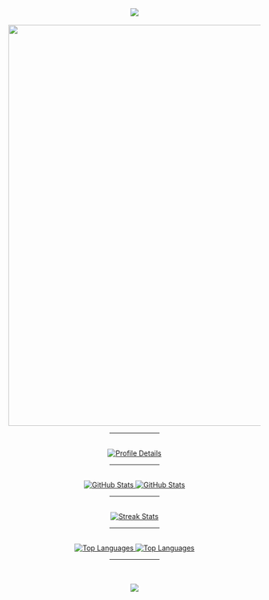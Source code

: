 <div align="center">
  <a href="https://github.com/mobinjavari">  
    <!---->
    <img src="https://capsule-render.vercel.app/api?type=waving&height=300&color=gradient&customColorList=17&text=HI%20THERE&section=header&reversal=false&textBg=false&fontColor=fff&fontAlign=50&rotate=0&desc=I%20am%20Mobin%20Javari&fontSize=90&descSize=35&fontAlignY=30&descAlignY=60">
    <br><br>
    <!---->
    <img width="800" src="https://github-readme-activity-graph.vercel.app/graph?username=mobinjavari&theme=github-compact&hide_border=true&area=true&custom_title=Contribution%20Graph">
    <br><hr width="100" border="1px solid"><br>
    <!---->
    <img src="https://github-profile-summary-cards.vercel.app/api/cards/profile-details?username=mobinjavari&theme=transparent" alt="Profile Details">
    <br><hr width="100"><br>
    <!---->
    <img src="https://github-profile-summary-cards.vercel.app/api/cards/stats?username=mobinjavari&theme=transparent" alt="GitHub Stats">
    <img src="https://github-profile-summary-cards.vercel.app/api/cards/productive-time?username=mobinjavari&theme=transparent&utcOffset=10" alt="GitHub Stats">
    <br><hr width="100"><br>
    <!---->
    <img src="https://streak-stats.demolab.com/?user=mobinjavari&theme=transparent&border=transparent&stroke=transparent" alt="Streak Stats">
    <br><hr width="100"><br>
    <!---->
    <img src="https://github-profile-summary-cards.vercel.app/api/cards/repos-per-language?username=mobinjavari&theme=transparent" alt="Top Languages">
    <img src="https://github-profile-summary-cards.vercel.app/api/cards/most-commit-language?username=mobinjavari&theme=transparent" alt="Top Languages">
    <br><hr width="100"><br>
    <!---->
    <img src="https://skillicons.dev/icons?i=markdown,regex,html,css,javascript,php,python,bash,cpp,cs,java&theme=dark" alt=""><br>
    <img src="https://skillicons.dev/icons?i=git,npm,pug,sass,tailwind,vuejs,flask,laravel,sqlite,mysql&theme=dark" alt=""><br>
    <img src="https://skillicons.dev/icons?i=linux,vim,raspberrypi,arduino,docker,postman,figma,photoshop&theme=dark" alt="">
    <br><br>
    <!---->
    <img src="https://capsule-render.vercel.app/api?type=waving&color=gradient&customColorList=12&height=280&&section=footer&text=THE%20END&fontSize=90&fontAlign=50&fontAlignY=80&desc=Hope%20your%20program%20is%20bug-free!&descAlign=50&descSize=30&descAlignY=50&animation=twinkling">
  </a>
</div>
